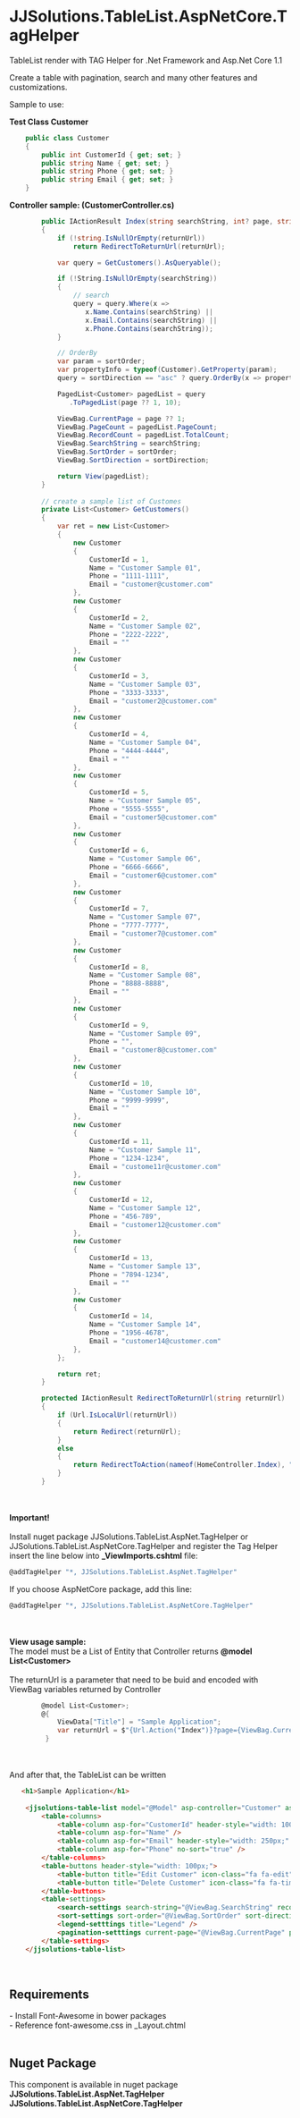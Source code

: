 # JJSolutions.TableList.AspNetCore.TagHelper

TableList render with TAG Helper for .Net Framework and Asp.Net Core 1.1

Create a table with pagination, search and many other features and customizations.

Sample to use:

<strong>Test Class Customer</strong>

```c#
    public class Customer
    {
        public int CustomerId { get; set; }
        public string Name { get; set; }
        public string Phone { get; set; }
        public string Email { get; set; }
    }
```
<strong>Controller sample: (CustomerController.cs)</strong>
<br>
```c#
        public IActionResult Index(string searchString, int? page, string returnUrl = null, string sortOrder = "CustomerId", string sortDirection = "asc")
        {
            if (!string.IsNullOrEmpty(returnUrl))
                return RedirectToReturnUrl(returnUrl);

            var query = GetCustomers().AsQueryable();

            if (!String.IsNullOrEmpty(searchString))
            {
                // search
                query = query.Where(x =>
                   x.Name.Contains(searchString) ||
                   x.Email.Contains(searchString) ||
                   x.Phone.Contains(searchString));
            }

            // OrderBy
            var param = sortOrder;
            var propertyInfo = typeof(Customer).GetProperty(param);
            query = sortDirection == "asc" ? query.OrderBy(x => propertyInfo.GetValue(x, null)) : query.OrderByDescending(x => propertyInfo.GetValue(x, null));

            PagedList<Customer> pagedList = query
               .ToPagedList(page ?? 1, 10);

            ViewBag.CurrentPage = page ?? 1;
            ViewBag.PageCount = pagedList.PageCount;
            ViewBag.RecordCount = pagedList.TotalCount;
            ViewBag.SearchString = searchString;
            ViewBag.SortOrder = sortOrder;
            ViewBag.SortDirection = sortDirection;

            return View(pagedList);
        }
        
        // create a sample list of Customes
        private List<Customer> GetCustomers()
        {
            var ret = new List<Customer>
            {
                new Customer
                {
                    CustomerId = 1,
                    Name = "Customer Sample 01",
                    Phone = "1111-1111",
                    Email = "customer@customer.com"
                },
                new Customer
                {
                    CustomerId = 2,
                    Name = "Customer Sample 02",
                    Phone = "2222-2222",
                    Email = ""
                },
                new Customer
                {
                    CustomerId = 3,
                    Name = "Customer Sample 03",
                    Phone = "3333-3333",
                    Email = "customer2@customer.com"
                },
                new Customer
                {
                    CustomerId = 4,
                    Name = "Customer Sample 04",
                    Phone = "4444-4444",
                    Email = ""
                },
                new Customer
                {
                    CustomerId = 5,
                    Name = "Customer Sample 05",
                    Phone = "5555-5555",
                    Email = "customer5@customer.com"
                },
                new Customer
                {
                    CustomerId = 6,
                    Name = "Customer Sample 06",
                    Phone = "6666-6666",
                    Email = "customer6@customer.com"
                },
                new Customer
                {
                    CustomerId = 7,
                    Name = "Customer Sample 07",
                    Phone = "7777-7777",
                    Email = "customer7@customer.com"
                },
                new Customer
                {
                    CustomerId = 8,
                    Name = "Customer Sample 08",
                    Phone = "8888-8888",
                    Email = ""
                },
                new Customer
                {
                    CustomerId = 9,
                    Name = "Customer Sample 09",
                    Phone = "",
                    Email = "customer8@customer.com"
                },
                new Customer
                {
                    CustomerId = 10,
                    Name = "Customer Sample 10",
                    Phone = "9999-9999",
                    Email = ""
                },
                new Customer
                {
                    CustomerId = 11,
                    Name = "Customer Sample 11",
                    Phone = "1234-1234",
                    Email = "custome11r@customer.com"
                },
                new Customer
                {
                    CustomerId = 12,
                    Name = "Customer Sample 12",
                    Phone = "456-789",
                    Email = "customer12@customer.com"
                },
                new Customer
                {
                    CustomerId = 13,
                    Name = "Customer Sample 13",
                    Phone = "7894-1234",
                    Email = ""
                },
                new Customer
                {
                    CustomerId = 14,
                    Name = "Customer Sample 14",
                    Phone = "1956-4678",
                    Email = "customer14@customer.com"
                },
            };

            return ret;
        }    

        protected IActionResult RedirectToReturnUrl(string returnUrl)
        {
            if (Url.IsLocalUrl(returnUrl))
            {
                return Redirect(returnUrl);
            }
            else
            {
                return RedirectToAction(nameof(HomeController.Index), "Home");
            }
        }

```
<br><br>
<strong>Important!</strong>
<br><br>
Install nuget package JJSolutions.TableList.AspNet.TagHelper or JJSolutions.TableList.AspNetCore.TagHelper and register the Tag Helper insert the line below into <strong>_ViewImports.cshtml</strong> file:
```c#
@addTagHelper "*, JJSolutions.TableList.AspNet.TagHelper"
```
If you choose AspNetCore package, add this line:
```c#
@addTagHelper "*, JJSolutions.TableList.AspNetCore.TagHelper"
```
<br><br>
<strong>View usage sample:</strong>
<br>
The model must be a List of Entity that Controller returns <strong>@model List&lt;Customer&gt;</strong>
<br><br>
The returnUrl is a parameter that need to be buid and encoded with ViewBag variables returned by Controller
<br>
```c#
        @model List<Customer>;
        @{
            ViewData["Title"] = "Sample Application";
            var returnUrl = $"{Url.Action("Index")}?page={ViewBag.CurrentPage}&searchString={ViewBag.SearchString}&sortOrder={ViewBag.SortOrder}&sortDirection={ViewBag.SortDirection}";
         }
```
<br><br>
And after that, the TableList can be written
```html
   <h1>Sample Application</h1>
    
    <jjsolutions-table-list model="@Model" asp-controller="Customer" asp-action="Index" return-url="@returnUrl">
        <table-columns>
            <table-column asp-for="CustomerId" header-style="width: 100px;" custom-link="/Controller/Details/{0}" />
            <table-column asp-for="Name" />
            <table-column asp-for="Email" header-style="width: 250px;" custom-link="mailto:{0}" />
            <table-column asp-for="Phone" no-sort="true" />
        </table-columns>
        <table-buttons header-style="width: 100px;">
            <table-button title="Edit Customer" icon-class="fa fa-edit" asp-action="Edit" asp-route-id="CustomerId" on-click="showProgress();" />
            <table-button title="Delete Customer" icon-class="fa fa-times" class="text-danger" asp-action="Delete" asp-route-id="CustomerId" on-click="showProgress();" />
        </table-buttons>
        <table-settings>
            <search-settings search-string="@ViewBag.SearchString" record-count="@ViewBag.RecordCount" />
            <sort-settings sort-order="@ViewBag.SortOrder" sort-direction="@ViewBag.SortDirection" />
            <legend-setttings title="Legend" />
            <pagination-setttings current-page="@ViewBag.CurrentPage" page-count="@ViewBag.PageCount" />
        </table-settings>
    </jjsolutions-table-list>
```
<br>
<h2>Requirements</h2>
- Install Font-Awesome in bower packages<br/>
- Reference font-awesome.css in _Layout.chtml<br/>
<br>
<h2>Nuget Package</h2>
This component is available in nuget package<br/>
<strong>JJSolutions.TableList.AspNet.TagHelper</strong><br>
<strong>JJSolutions.TableList.AspNetCore.TagHelper</strong>
<br>

